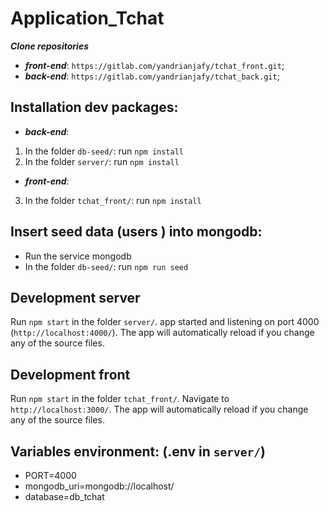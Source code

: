# Application_Tchat

***Clone repositories***

- **_front-end_**: `https://gitlab.com/yandrianjafy/tchat_front.git`;
- **_back-end_**: `https://gitlab.com/yandrianjafy/tchat_back.git`;

## Installation dev packages:
- **_back-end_**:
1. In the folder `db-seed/`: run `npm install`
2. In the folder `server/`: run `npm install`

- **_front-end_**:
3. In the folder `tchat_front/`: run `npm install`

## Insert seed data (users ) into mongodb:

- Run the service mongodb
- In the folder `db-seed/`: run `npm run seed`

## Development server

Run `npm start` in the folder `server/`. app started and listening on port 4000 (`http://localhost:4000/`). The app will automatically reload if you change any of the source files.

## Development front

Run `npm start` in the folder `tchat_front/`. Navigate to `http://localhost:3000/`. The app will automatically reload if you change any of the source files.


## Variables environment: (.env in `server/`)
- PORT=4000
- mongodb_uri=mongodb://localhost/
- database=db_tchat
